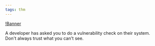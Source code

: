 ```yaml
---
tags: thm
---
```


[!Banner](./src/uploads/devie.png)

A developer has asked you to do a vulnerability check on their system.
Don't always trust what you can't see.